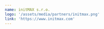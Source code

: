 ```yaml
---
name: initMAX s.r.o.
logo: '/assets/media/partners/initmax.png'
link: 'https://www.initmax.com'
---
```

